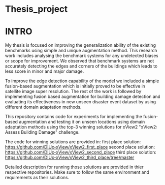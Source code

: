 # Thesis_project


# INTRO
My thesis is focused on improving the generalization ability of the existing benchmarks using simple and unique augmentation method. This research work includes analysing the benchmark systems for any undetected biases or scope for improvement. We observed that benchmark systems are not accurately detecting the edges and corners of the buildings which leads to less score in minor and major damage. 

To improve the edge detection capability of the model we included a simple fusion-based augmentation which is initially proved to be effective in satellite image super resolution. The rest of the work is followed by implementing fusion based augmentation for building damage detection and evaluating its effectiveness in new unseen disaster event dataset by using different domain adaptation methods.

This repository contains code for experiments for implementing the fusion-based augmentation and testing it on unseen locations using domain adaptation methods using the top-3 winning solutions for xView2 "xView2: Assess Building Damage" challenge.

The code for winning solutions are provided in:
  first place solution: https://github.com/DIUx-xView/xView2_first_place
  second place solution: https://github.com/DIUx-xView/xView2_second_place
  third place solution: https://github.com/DIUx-xView/xView2_third_place/tree/master
  
Detailed description for running those solutions are provided in thier respective repositories. Make sure to follow the same environment and requirements as their solutions.
